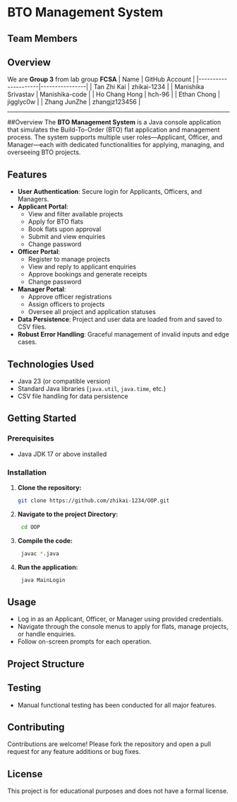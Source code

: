 # BTO Management System
## Team Members

## Overview
We are **Group 3** from lab group **FCSA**
| Name                | GitHub Account |
|---------------------|----------------|
| Tan Zhi Kai         | zhikai-1234    | 
| Manishika Srivastav | Manishika-code |
| Ho Chang Hong       | hch-96         |
| Ethan Chong         | jigglyc0w      |
| Zhang JunZhe        | zhangjz123456  |

---
##Overview
The **BTO Management System** is a Java console application that simulates the Build-To-Order (BTO) flat application and management process. The system supports multiple user roles—Applicant, Officer, and Manager—each with dedicated functionalities for applying, managing, and overseeing BTO projects.

## Features

- **User Authentication**: Secure login for Applicants, Officers, and Managers.
- **Applicant Portal**:  
  - View and filter available projects  
  - Apply for BTO flats  
  - Book flats upon approval  
  - Submit and view enquiries  
  - Change password  
- **Officer Portal**:  
  - Register to manage projects  
  - View and reply to applicant enquiries  
  - Approve bookings and generate receipts  
  - Change password  
- **Manager Portal**:  
  - Approve officer registrations  
  - Assign officers to projects  
  - Oversee all project and application statuses  
- **Data Persistence**: Project and user data are loaded from and saved to CSV files.
- **Robust Error Handling**: Graceful management of invalid inputs and edge cases.

## Technologies Used

- Java 23 (or compatible version)
- Standard Java libraries (`java.util`, `java.time`, etc.)
- CSV file handling for data persistence

## Getting Started

### Prerequisites

- Java JDK 17 or above installed

### Installation

1. **Clone the repository:**
   ```bash
   git clone https://github.com/zhikai-1234/OOP.git
   ```
2. **Navigate to the project Directory:**
   ```bash
    cd OOP
   ```
3. **Compile the code:**
   ```bash
    javac *.java
   ```
4. **Run the application:**
   ```bash
    java MainLogin
   ```

## Usage

- Log in as an Applicant, Officer, or Manager using provided credentials.
- Navigate through the console menus to apply for flats, manage projects, or handle enquiries.
- Follow on-screen prompts for each operation.

## Project Structure

## Testing

- Manual functional testing has been conducted for all major features.

## Contributing

Contributions are welcome! Please fork the repository and open a pull request for any feature additions or bug fixes.

## License

This project is for educational purposes and does not have a formal license.



   
  
